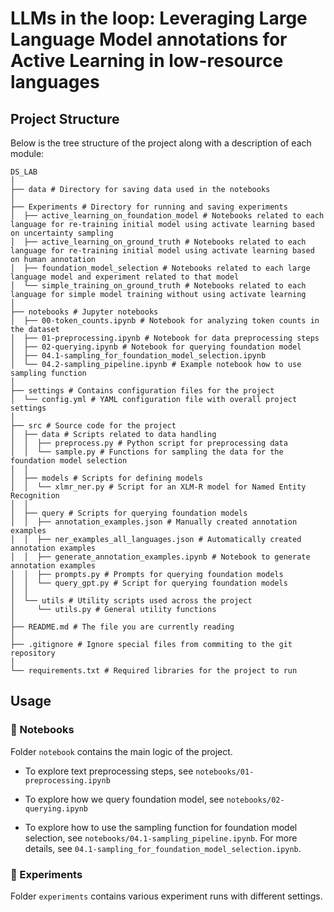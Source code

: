 # LLMs in the loop: Leveraging Large Language Model annotations for Active Learning in low-resource languages

## Project Structure

Below is the tree structure of the project along with a description of each module:

```
DS_LAB
│
├── data # Directory for saving data used in the notebooks
│
├── Experiments # Directory for running and saving experiments
│  ├── active_learning_on_foundation_model # Notebooks related to each language for re-training initial model using activate learning based on uncertainty sampling
│  ├── active_learning_on_ground_truth # Notebooks related to each language for re-training initial model using activate learning based on human annotation
│  ├── foundation_model_selection # Notebooks related to each large language model and experiment related to that model
│  └── simple_training_on_ground_truth # Notebooks related to each language for simple model training without using activate learning
│
├── notebooks # Jupyter notebooks
│  ├── 00-token_counts.ipynb # Notebook for analyzing token counts in the dataset
│  ├── 01-preprocessing.ipynb # Notebook for data preprocessing steps
│  ├── 02-querying.ipynb # Notebook for querying foundation model
│  ├── 04.1-sampling_for_foundation_model_selection.ipynb 
│  └── 04.2-sampling_pipeline.ipynb # Example notebook how to use sampling function
│
├── settings # Contains configuration files for the project
│  └── config.yml # YAML configuration file with overall project settings
│
├── src # Source code for the project
│  ├── data # Scripts related to data handling
│  │  ├── preprocess.py # Python script for preprocessing data
│  │  └── sample.py # Functions for sampling the data for the foundation model selection
│  │
│  ├── models # Scripts for defining models
│  │  └── xlmr_ner.py # Script for an XLM-R model for Named Entity Recognition
│  │
│  ├── query # Scripts for querying foundation models
│  │  ├── annotation_examples.json # Manually created annotation examples
│  │  ├── ner_examples_all_languages.json # Automatically created annotation examples
│  │  ├── generate_annotation_examples.ipynb # Notebook to generate annotation examples
│  │  ├── prompts.py # Prompts for querying foundation models
│  │  └── query_gpt.py # Script for querying foundation models
│  │
│  └── utils # Utility scripts used across the project
│     └── utils.py # General utility functions
│
├── README.md # The file you are currently reading
│
├── .gitignore # Ignore special files from commiting to the git repository
│
└── requirements.txt # Required libraries for the project to run
```

## Usage

### 📒 Notebooks

Folder `notebook` contains the main logic of the project.

* To explore text preprocessing steps, see `notebooks/01-preprocessing.ipynb`


* To explore how we query foundation model, see `notebooks/02-querying.ipynb`


* To explore how to use the sampling function for foundation model selection, see `notebooks/04.1-sampling_pipeline.ipynb`.
For more details, see `04.1-sampling_for_foundation_model_selection.ipynb`.

### 🧪 Experiments

Folder `experiments` contains various experiment runs with different settings.

